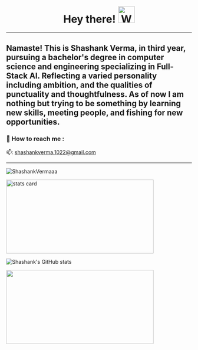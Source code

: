   <h1 align="center">Hey there!
  <img src="https://raw.githubusercontent.com/nixin72/nixin72/master/wave.gif" 
         alt="Waving hand animated gif"
         height="45"
         width="45" />
</h1>


-------------------------------------------------------------------------------------------------------------------------------------------------------------------
Namaste! This is Shashank Verma, in third year, pursuing a bachelor's degree in computer science and engineering specializing in Full-Stack AI. Reflecting a varied personality including ambition, and the qualities of punctuality and thoughtfulness. As of now I am nothing but trying to be something by learning new skills, 
                                                  meeting people, and fishing for new opportunities.
-------------------------------------------------------------------------------------------------------------------------------------------------------------------

### :open_file_folder: How to reach me :

📫: shashankverma.1022@gmail.com

-------------------------------------------------------------------------------------------------------------------------------------------------------------------

<p align="left"> <img src="https://komarev.com/ghpvc/?username=ShashankVermaaa&label=Profile%20views&color=0e75b6&style=flat" alt="ShashankVermaaa" /> </p>
<p><p>
</p>
<img align= "center" alt= "stats card" height="200px" width="400" src="https://streak-stats.demolab.com/?user=ShashankVermaaa&theme=react&hide_border=true&date_format=j%20M%5B%20Y%5D">


![Shashank's GitHub stats](https://github-readme-stats.vercel.app/api?username=ShashankVermaaa&theme=dark&show_icons=true)

<p>
</p>
<img align= "center" height="200px" width="400" src="https://github-readme-stats.vercel.app/api/top-langs/?username=ShashankVermaaa&theme=react&layout=compact&hide_border=true" />
</p>



